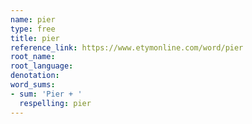 ```yaml
---
name: pier
type: free
title: pier
reference_link: https://www.etymonline.com/word/pier
root_name: 
root_language: 
denotation: 
word_sums:
- sum: 'Pier + '
  respelling: pier
---
```

